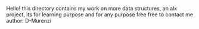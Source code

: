 Hello!
this directory contains my work on more data structures, an alx project,
its for learning purpose and for any purpose free free to contact me
author: D-Murenzi
